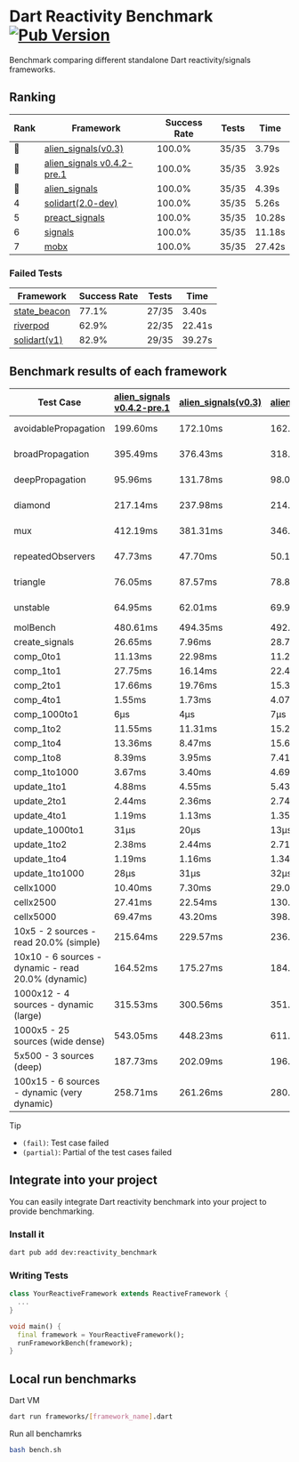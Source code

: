 # Dart Reactivity Benchmark [![Pub Version](https://img.shields.io/pub/v/reactivity_benchmark)](https://pub.dev/packages/reactivity_benchmark)

Benchmark comparing different standalone Dart reactivity/signals frameworks.

## Ranking

<!-- ranking start -->
| Rank | Framework | Success Rate | Tests | Time |
|------|-----------|--------------|-------|------|
| 🥇 | [alien_signals(v0.3)](https://github.com/medz/alien-signals-dart) | 100.0% | 35/35 | 3.79s |
| 🥈 | [alien_signals v0.4.2-pre.1](https://github.com/medz/alien-signals-dart) | 100.0% | 35/35 | 3.92s |
| 🥉 | [alien_signals](https://github.com/medz/alien-signals-dart) | 100.0% | 35/35 | 4.39s |
| 4 | [solidart(2.0-dev)](https://github.com/nank1ro/solidart/tree/dev) | 100.0% | 35/35 | 5.26s |
| 5 | [preact_signals](https://pub.dev/packages/preact_signals) | 100.0% | 35/35 | 10.28s |
| 6 | [signals](https://github.com/rodydavis/signals.dart) | 100.0% | 35/35 | 11.18s |
| 7 | [mobx](https://github.com/mobxjs/mobx.dart) | 100.0% | 35/35 | 27.42s |

<!-- ranking end -->

### **Failed Tests**

<!-- fail start -->
| Framework | Success Rate | Tests | Time |
|-----------|--------------|-------|------|
| [state_beacon](https://github.com/jinyus/dart_beacon) | 77.1% | 27/35 | 3.40s |
| [riverpod](https://github.com/rrousselGit/riverpod) | 62.9% | 22/35 | 22.41s |
| [solidart(v1)](https://github.com/nank1ro/solidart) | 82.9% | 29/35 | 39.27s |

<!-- fail end -->

## Benchmark results of each framework

<!-- test-case start -->
| Test Case | [alien_signals v0.4.2-pre.1](https://github.com/medz/alien-signals-dart) | [alien_signals(v0.3)](https://github.com/medz/alien-signals-dart) | [alien_signals](https://github.com/medz/alien-signals-dart) | [mobx](https://github.com/mobxjs/mobx.dart) | [preact_signals](https://pub.dev/packages/preact_signals) | [riverpod](https://github.com/rrousselGit/riverpod) | [signals](https://github.com/rodydavis/signals.dart) | [solidart(2.0-dev)](https://github.com/nank1ro/solidart/tree/dev) | [solidart(v1)](https://github.com/nank1ro/solidart) | [state_beacon](https://github.com/jinyus/dart_beacon) |
|---|---|---|---|---|---|---|---|---|---|---|
| avoidablePropagation | 199.60ms | 172.10ms | 162.78ms | 2.30s | 202.44ms | 1.35s | 207.32ms | 287.01ms | 2.12s | 166.01ms (fail) |
| broadPropagation | 395.49ms | 376.43ms | 318.12ms | 4.36s | 496.19ms | 81.59ms (fail) | 464.45ms | 506.37ms | 5.48s | 6.28ms (fail) |
| deepPropagation | 95.96ms | 131.78ms | 98.08ms | 1.56s | 179.84ms | 1.91s (fail) | 172.58ms | 174.03ms | 1.96s | 142.51ms (fail) |
| diamond | 217.14ms | 237.98ms | 214.63ms | 2.40s | 296.95ms | 2.57s (fail) | 281.36ms | 366.16ms | 3.47s | 183.11ms (fail) |
| mux | 412.19ms | 381.31ms | 346.29ms | 1.85s | 401.96ms | 562.69ms (fail) | 450.24ms | 441.72ms | 1.99s | 195.50ms (fail) |
| repeatedObservers | 47.73ms | 47.70ms | 50.17ms | 228.63ms | 41.07ms | 391.09ms (fail) | 44.99ms | 81.69ms | 216.60ms | 52.89ms (fail) |
| triangle | 76.05ms | 87.57ms | 78.84ms | 756.23ms | 100.65ms | 893.39ms (fail) | 101.66ms | 118.41ms | 1.11s | 76.66ms (fail) |
| unstable | 64.95ms | 62.01ms | 69.97ms | 349.93ms | 73.42ms | 636.01ms (fail) | 79.35ms | 97.65ms | 347.12ms | 335.26ms (fail) |
| molBench | 480.61ms | 494.35ms | 492.01ms | 574.36ms | 489.73ms | 12.01ms | 487.48ms | 494.03ms | 1.71s | 858μs |
| create_signals | 26.65ms | 7.96ms | 28.78ms | 67.58ms | 5.30ms | 24.17ms | 25.63ms | 53.31ms | 54.51ms | 62.64ms |
| comp_0to1 | 11.13ms | 22.98ms | 11.27ms | 40.29ms | 21.06ms | 14.99ms | 10.90ms | 26.68ms | 22.45ms | 53.30ms |
| comp_1to1 | 27.75ms | 16.14ms | 22.49ms | 38.01ms | 11.99ms | 25.36ms | 29.80ms | 28.40ms | 47.06ms | 55.14ms |
| comp_2to1 | 17.66ms | 19.76ms | 15.32ms | 35.47ms | 17.10ms | 25.73ms | 9.09ms | 42.67ms | 39.39ms | 36.32ms |
| comp_4to1 | 1.55ms | 1.73ms | 4.07ms | 13.94ms | 8.35ms | 6.04ms | 2.23ms | 5.20ms | 17.69ms | 16.54ms |
| comp_1000to1 | 6μs | 4μs | 7μs | 21μs | 6μs | 3μs | 5μs | 20μs | 4.35ms | 41μs |
| comp_1to2 | 11.55ms | 11.31ms | 15.24ms | 31.66ms | 13.64ms | 12.88ms | 22.39ms | 40.74ms | 25.45ms | 45.28ms |
| comp_1to4 | 13.36ms | 8.47ms | 15.68ms | 29.18ms | 20.76ms | 25.23ms | 9.20ms | 22.85ms | 27.69ms | 43.78ms |
| comp_1to8 | 8.39ms | 3.95ms | 7.41ms | 21.39ms | 7.76ms | 8.25ms | 10.65ms | 21.67ms | 23.84ms | 42.57ms |
| comp_1to1000 | 3.67ms | 3.40ms | 4.69ms | 15.83ms | 4.25ms | 4.58ms | 6.97ms | 16.81ms | 17.84ms | 38.69ms |
| update_1to1 | 4.88ms | 4.55ms | 5.43ms | 27.04ms | 8.58ms | 83.39ms | 9.03ms | 16.10ms | 42.99ms | 5.69ms |
| update_2to1 | 2.44ms | 2.36ms | 2.74ms | 10.88ms | 4.32ms | 44.06ms | 4.47ms | 8.00ms | 21.25ms | 2.86ms |
| update_4to1 | 1.19ms | 1.13ms | 1.35ms | 6.18ms | 2.20ms | 20.70ms | 2.25ms | 4.06ms | 10.75ms | 1.47ms |
| update_1000to1 | 31μs | 20μs | 13μs | 67μs | 21μs | 175μs | 22μs | 51μs | 117μs | 14μs |
| update_1to2 | 2.38ms | 2.44ms | 2.71ms | 13.34ms | 4.64ms | 42.77ms | 4.46ms | 8.05ms | 20.98ms | 2.87ms |
| update_1to4 | 1.19ms | 1.16ms | 1.34ms | 5.61ms | 2.18ms | 21.30ms | 2.25ms | 4.02ms | 10.74ms | 1.47ms |
| update_1to1000 | 28μs | 31μs | 32μs | 173μs | 72μs | 94μs | 44μs | 170μs | 210μs | 374μs |
| cellx1000 | 10.40ms | 7.30ms | 29.00ms | 84.27ms | 9.60ms | N/A | 9.78ms | 11.82ms | 163.12ms | 5.18ms |
| cellx2500 | 27.41ms | 22.54ms | 130.35ms | 257.17ms | 25.83ms | N/A | 31.74ms | 32.16ms | 473.21ms | 24.39ms |
| cellx5000 | 69.47ms | 43.20ms | 398.78ms | 589.42ms | 69.37ms | N/A | 64.23ms | 73.32ms | 1.12s | 54.87ms |
| 10x5 - 2 sources - read 20.0% (simple) | 215.64ms | 229.57ms | 236.43ms | 2.01s | 439.01ms | 2.18s | 501.42ms | 362.80ms | 2.53s (partial) | 247.00ms |
| 10x10 - 6 sources - dynamic - read 20.0% (dynamic) | 164.52ms | 175.27ms | 184.20ms | 1.52s | 269.53ms | 1.47s (partial) | 280.56ms | 244.28ms | 2.33s (partial) | 205.75ms |
| 1000x12 - 4 sources - dynamic (large) | 315.53ms | 300.56ms | 351.03ms | 1.78s | 3.66s | 2.59s (partial) | 3.73s | 457.94ms | 4.08s (partial) | 333.70ms |
| 1000x5 - 25 sources (wide dense) | 543.05ms | 448.23ms | 611.90ms | 3.60s | 2.72s | 4.23s | 3.42s | 583.60ms | 5.09s (partial) | 498.34ms |
| 5x500 - 3 sources (deep) | 187.73ms | 202.09ms | 196.25ms | 1.14s | 227.22ms | 1.35s | 225.40ms | 250.77ms | 1.95s (partial) | 203.38ms |
| 100x15 - 6 sources - dynamic (very dynamic) | 258.71ms | 261.26ms | 280.11ms | 1.69s | 452.57ms | 1.83s (partial) | 477.90ms | 376.73ms | 2.73s (partial) | 256.47ms |

<!-- test-case end -->

> [!TIP]
> - `(fail)`: Test case failed
> - `(partial)`: Partial of the test cases failed

## Integrate into your project

You can easily integrate Dart reactivity benchmark into your project to provide benchmarking.

### Install it

```bash
dart pub add dev:reactivity_benchmark
```

### Writing Tests

```dart
class YourReactiveFramework extends ReactiveFramework {
  ...
}

void main() {
  final framework = YourReactiveFramework();
  runFrameworkBench(framework);
}
```

## Local run benchmarks

Dart VM
```bash
dart run frameworks/[framework_name].dart
```

Run all benchamrks
```bash
bash bench.sh
```
